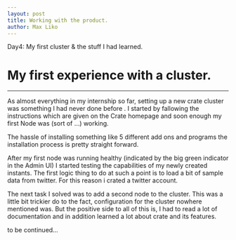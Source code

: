 ```yaml
---
layout: post
title: Working with the product.
author: Max Liko
---
```

Day4: My first cluster & the stuff I had learned.

# My first experience with a cluster.

---

As almost everything in my internship so far, setting up a new crate cluster was something I had never done before	. 
I started by fallowing the instructions which are given on the Crate homepage and soon enough my first Node was (sort of …) working.

The hassle of installing something like 5 different add ons and programs	the installation process is pretty straight forward. 

After my first node was running healthy (indicated by the big green indicator in the Admin UI) I started  testing the capabilities of my newly created instants. The first logic thing to do at such a point is to load a bit of sample data from twitter. For this reason i crated a twitter account. 

The next task I solved was to add a second node to the cluster. This was a little bit trickier do to the fact, configuration for the cluster nowhere mentioned was. But the positive side to all of this is, I had to read a lot of documentation and in addition learned a lot about crate and its features. 

to be continued…
